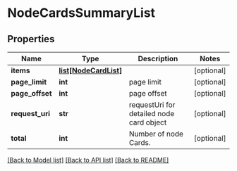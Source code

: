 # NodeCardsSummaryList

## Properties
Name | Type | Description | Notes
------------ | ------------- | ------------- | -------------
**items** | [**list[NodeCardList]**](NodeCardList.md) |  | [optional] 
**page_limit** | **int** | page limit | [optional] 
**page_offset** | **int** | page offset | [optional] 
**request_uri** | **str** | requestUri for detailed node card object | [optional] 
**total** | **int** | Number of node Cards. | [optional] 

[[Back to Model list]](../README.md#documentation-for-models) [[Back to API list]](../README.md#documentation-for-api-endpoints) [[Back to README]](../README.md)


